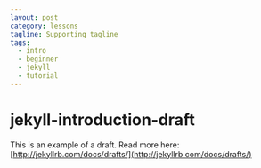 ```yaml
---
layout: post
category: lessons
tagline: Supporting tagline
tags:
  - intro
  - beginner
  - jekyll
  - tutorial
---
```


# jekyll-introduction-draft

This is an example of a draft. Read more here: [http://jekyllrb.com/docs/drafts/](http://jekyllrb.com/docs/drafts/)

